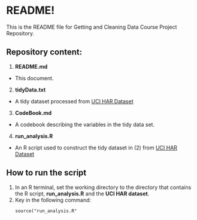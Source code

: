 # README!

This is the README file for Getting and Cleaning Data Course Project Repository. 

## Repository content:

1. **README.md**
- This document.

2. **tidyData.txt**
- A tidy dataset processed from [UCI HAR Dataset](http://archive.ics.uci.edu/ml/datasets/Human+Activity+Recognition+Using+Smartphones)

3. **CodeBook.md**
- A codebook describing the variables in the tidy data set.

4. **run_analysis.R**
- An R script used to construct the tidy dataset in (2) from [UCI HAR Dataset](http://archive.ics.uci.edu/ml/datasets/Human+Activity+Recognition+Using+Smartphones)

## How to run the script
1. In an R terminal, set the working directory to the directory that contains the R script, **run_analysis.R** and the **UCI HAR dataset**. 
2. Key in the following command:
	```
	source("run_analysis.R"
	```